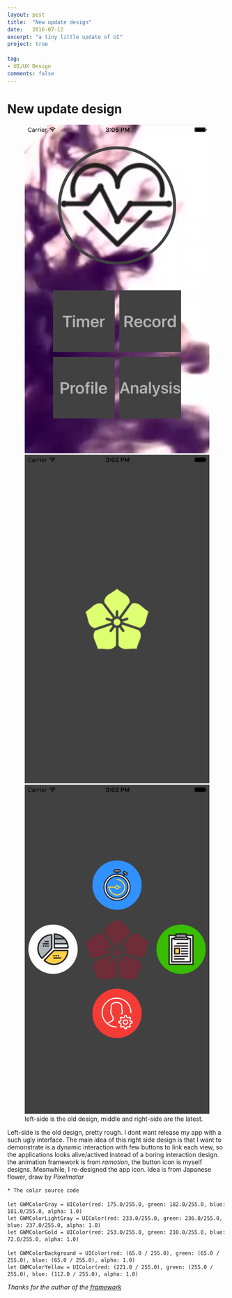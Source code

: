 ```yaml
---
layout: post
title:  "New update design"
date:   2016-07-12
excerpt: "a tiny little update of UI"
project: true

tag:
- UI/UX Design
comments: false
---
```


# New update design

<figure class="third">
<img src="/assets/blogImages/interface-before.png">
<img src="/assets/blogImages/interface-after1.png">
<img src="/assets/blogImages/interface-after2.png">
<figcaption>left-side is the old design, middle and right-side are the latest.</figcaption>
</figure>

Left-side is the old design, pretty rough. I dont want release my app with a such ugly interface.
The main idea of this right side design is that I want to demonstrate is a dynamic interaction with few buttons to link each view, so the applications looks alive/actived instead of a boring interaction design.
the animation framework is from *ramotion*, the button icon is myself designs. Meanwhile, I re-designed the app icon. Idea is from Japanese flower, draw by *Pixelmator*

```
* The color source code

let GWMColorGray = UIColor(red: 175.0/255.0, green: 182.0/255.0, blue: 181.0/255.0, alpha: 1.0)
let GWMColorLightGray = UIColor(red: 233.0/255.0, green: 236.0/255.0, blue: 237.0/255.0, alpha: 1.0)
let GWMColorGold = UIColor(red: 253.0/255.0, green: 210.0/255.0, blue: 72.0/255.0, alpha: 1.0)

let GWMColorBackground = UIColor(red: (65.0 / 255.0), green: (65.0 / 255.0), blue: (65.0 / 255.0), alpha: 1.0)
let GWMColorYellow = UIColor(red: (221.0 / 255.0), green: (255.0 / 255.0), blue: (112.0 / 255.0), alpha: 1.0)
```


*Thanks for the author of the [framework](https://github.com/Ramotion/circle-menu)*